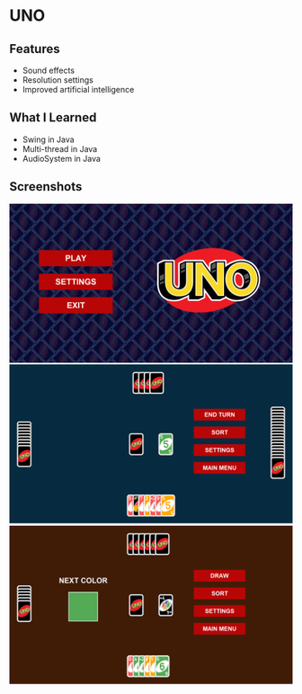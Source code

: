 # UNO
## Features
* Sound effects
* Resolution settings
* Improved artificial intelligence

## What I Learned
* Swing in Java
* Multi-thread in Java
* AudioSystem in Java

## Screenshots
![screenshot](screenshot-0.png "Main Menu")
![screenshot](screenshot-1.png "In-game")
![screenshot](screenshot-2.png "In-game")
